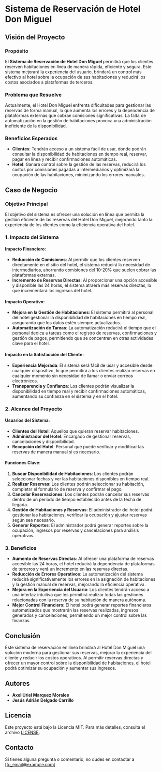# Sistema de Reservación de Hotel Don Miguel

## Visión del Proyecto

### Propósito
El **Sistema de Reservación de Hotel Don Miguel** permitirá que los clientes reserven habitaciones en línea de manera rápida, eficiente y segura. Este sistema mejorará la experiencia del usuario, brindará un control más efectivo al hotel sobre la ocupación de sus habitaciones y reducirá los costos asociados a plataformas de terceros.

### Problema que Resuelve
Actualmente, el Hotel Don Miguel enfrenta dificultades para gestionar las reservas de forma manual, lo que aumenta los errores y la dependencia de plataformas externas que cobran comisiones significativas. La falta de automatización en la gestión de habitaciones provoca una administración ineficiente de la disponibilidad.

### Beneficios Esperados
- **Clientes**: Tendrán acceso a un sistema fácil de usar, donde podrán consultar la disponibilidad de habitaciones en tiempo real, reservar, pagar en línea y recibir confirmaciones automáticas.
- **Hotel**: Ganará control sobre la gestión de las reservas, reducirá los costos por comisiones pagadas a intermediarios y optimizará la ocupación de las habitaciones, minimizando los errores manuales.

## Caso de Negocio

### Objetivo Principal
El objetivo del sistema es ofrecer una solución en línea que permita la gestión eficiente de las reservas del Hotel Don Miguel, mejorando tanto la experiencia de los clientes como la eficiencia operativa del hotel.

### 1. Impacto del Sistema
#### Impacto Financiero:
- **Reducción de Comisiones**: Al permitir que los clientes reserven directamente en el sitio del hotel, el sistema reducirá la necesidad de intermediarios, ahorrando comisiones del 10-20% que suelen cobrar las plataformas externas.
- **Incremento de Reservas Directas**: Al proporcionar una opción accesible y disponible las 24 horas, el sistema atraerá más reservas directas, lo que incrementará los ingresos del hotel.

#### Impacto Operativo:
- **Mejora en la Gestión de Habitaciones**: El sistema permitirá al personal del hotel gestionar la disponibilidad de habitaciones en tiempo real, asegurando que los datos estén siempre actualizados.
- **Automatización de Tareas**: La automatización reducirá el tiempo que el personal dedica a tareas como el registro de reservas, confirmaciones y gestión de pagos, permitiendo que se concentren en otras actividades clave para el hotel.

#### Impacto en la Satisfacción del Cliente:
- **Experiencia Mejorada**: El sistema será fácil de usar y accesible desde cualquier dispositivo, lo que permitirá a los clientes realizar reservas en cualquier momento sin necesidad de llamar o enviar correos electrónicos.
- **Transparencia y Confianza**: Los clientes podrán visualizar la disponibilidad en tiempo real y recibir confirmaciones automáticas, aumentando su confianza en el sistema y en el hotel.

### 2. Alcance del Proyecto
#### Usuarios del Sistema:
- **Clientes del Hotel**: Aquellos que quieran reservar habitaciones.
- **Administrador del Hotel**: Encargado de gestionar reservas, cancelaciones y disponibilidad.
- **Recepción del Hotel**: Personal que puede verificar y modificar las reservas de manera manual si es necesario.

#### Funciones Clave:
1. **Buscar Disponibilidad de Habitaciones**: Los clientes podrán seleccionar fechas y ver las habitaciones disponibles en tiempo real.
2. **Realizar Reservas**: Los clientes podrán seleccionar su habitación, completar el formulario de reserva y confirmar el pago.
3. **Cancelar Reservaciones**: Los clientes podrán cancelar sus reservas dentro de un período de tiempo establecido antes de la fecha de llegada.
4. **Gestión de Habitaciones y Reservas**: El administrador del hotel podrá gestionar las habitaciones, verificar la ocupación y ajustar reservas según sea necesario.
5. **Generar Reportes**: El administrador podrá generar reportes sobre la ocupación, ingresos por reservas y cancelaciones para análisis operativos.

### 3. Beneficios
- **Aumento de Reservas Directas**: Al ofrecer una plataforma de reservas accesible las 24 horas, el hotel reducirá la dependencia de plataformas de terceros y verá un incremento en las reservas directas.
- **Reducción de Errores Operativos**: La automatización del sistema reducirá significativamente los errores en la asignación de habitaciones y la gestión manual de reservas, mejorando la eficiencia operativa.
- **Mejora en la Experiencia del Usuario**: Los clientes tendrán acceso a una interfaz intuitiva que les permitirá realizar todas las gestiones relacionadas con la reserva de su habitación de manera autónoma.
- **Mejor Control Financiero**: El hotel podrá generar reportes financieros automatizados que mostrarán las reservas realizadas, ingresos generados y cancelaciones, permitiendo un mejor control sobre las finanzas.

## Conclusión
Este sistema de reservación en línea brindará al Hotel Don Miguel una solución moderna para gestionar sus reservas, mejorar la experiencia del cliente y reducir los costos operativos. Al permitir reservas directas y ofrecer un mayor control sobre la disponibilidad de habitaciones, el hotel podrá optimizar su ocupación y aumentar sus ingresos.

## Autores
- **Axel Uriel Marquez Morales**
- **Jesús Adrián Delgado Carrillo**

## Licencia
Este proyecto está bajo la Licencia MIT. Para más detalles, consulta el archivo [LICENSE](LICENSE).

## Contacto
Si tienes alguna pregunta o comentario, no dudes en contactar a [tu_email@example.com].
